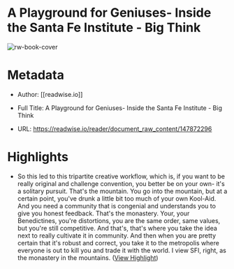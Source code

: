 # A Playground for Geniuses- Inside the Santa Fe Institute - Big Think

![rw-book-cover](https://readwise-assets.s3.amazonaws.com/static/images/article0.00998d930354.png)

# Metadata
- Author: [[readwise.io]]
- Full Title: A Playground for Geniuses- Inside the Santa Fe Institute - Big Think

- URL: https://readwise.io/reader/document_raw_content/147872296

# Highlights
- So this led to this tripartite creative workflow, which is, if you want to be really original and challenge convention, you better be on your own- it's a solitary pursuit. That's the mountain. You go into the mountain, but at a certain point, you've drunk a little bit too much of your own Kool-Aid. And you need a community that is congenial and understands you to give you honest feedback. That's the monastery. Your, your Benedictines, you're distortions, you are the same order, same values, but you're still competitive. And that's, that's where you take the idea next to really cultivate it in community. And then when you are pretty certain that it's robust and correct, you take it to the metropolis where everyone is out to kill you and trade it with the world. I view SFI, right, as the monastery in the mountains. ([View Highlight](https://read.readwise.io/read/01hr25fervk76d6b8cfv0b32kc))
